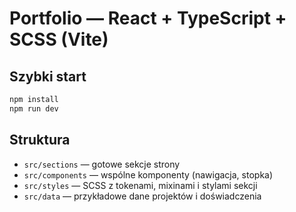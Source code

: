 # Portfolio — React + TypeScript + SCSS (Vite)

## Szybki start

```bash
npm install
npm run dev
```
## Struktura

- `src/sections` — gotowe sekcje strony
- `src/components` — wspólne komponenty (nawigacja, stopka)
- `src/styles` — SCSS z tokenami, mixinami i stylami sekcji
- `src/data` — przykładowe dane projektów i doświadczenia

